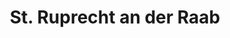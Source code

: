 ---
title: St. Ruprecht an der Raab
url: /st-ruprecht-an-der-raab/
latitude: 47.153
longitude: 15.662
---